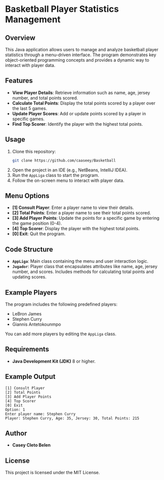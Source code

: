 # Basketball Player Statistics Management

## Overview
This Java application allows users to manage and analyze basketball player statistics through a menu-driven interface. The program demonstrates key object-oriented programming concepts and provides a dynamic way to interact with player data.

## Features
- **View Player Details**: Retrieve information such as name, age, jersey number, and total points scored.
- **Calculate Total Points**: Display the total points scored by a player over the last 5 games.
- **Update Player Scores**: Add or update points scored by a player in specific games.
- **Find Top Scorer**: Identify the player with the highest total points.

## Usage
1. Clone this repository:
   ```bash
   git clone https://github.com/caaseey/Basketball
   ```
2. Open the project in an IDE (e.g., NetBeans, IntelliJ IDEA).
3. Run the `AppLiga` class to start the program.
4. Follow the on-screen menu to interact with player data.

## Menu Options
- **[1] Consult Player**: Enter a player name to view their details.
- **[2] Total Points**: Enter a player name to see their total points scored.
- **[3] Add Player Points**: Update the points for a specific game by entering the game position (0-4).
- **[4] Top Scorer**: Display the player with the highest total points.
- **[0] Exit**: Quit the program.

## Code Structure
- **`AppLiga`**: Main class containing the menu and user interaction logic.
- **`Jugador`**: Player class that encapsulates attributes like name, age, jersey number, and scores. Includes methods for calculating total points and updating scores.

## Example Players
The program includes the following predefined players:
- LeBron James
- Stephen Curry
- Giannis Antetokounmpo

You can add more players by editing the `AppLiga` class.

## Requirements
- **Java Development Kit (JDK)** 8 or higher.

## Example Output
```
[1] Consult Player
[2] Total Points
[3] Add Player Points
[4] Top Scorer
[0] Exit
Option: 1
Enter player name: Stephen Curry
Player: Stephen Curry, Age: 35, Jersey: 30, Total Points: 215
```

## Author
- **Casey Cleto Belen**

## License
This project is licensed under the MIT License.
